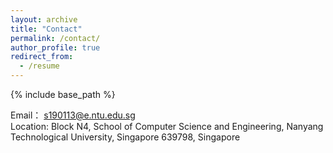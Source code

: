 ```yaml
---
layout: archive
title: "Contact"
permalink: /contact/
author_profile: true
redirect_from:
  - /resume
---
```


{% include base_path %}

Email： s190113@e.ntu.edu.sg <br>
Location: Block N4, School of Computer Science and Engineering, Nanyang Technological University, Singapore 639798, Singapore

